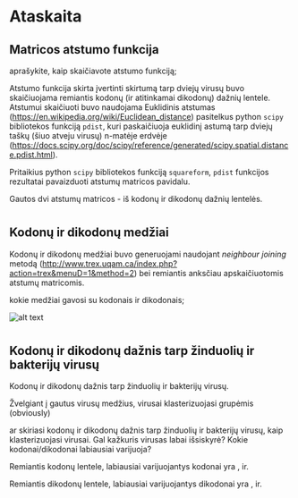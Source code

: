 # Ataskaita

## Matricos atstumo funkcija

aprašykite, kaip skaičiavote atstumo funkciją;

Atstumo funkcija skirta įvertinti skirtumą tarp dviejų virusų buvo skaičiuojama remiantis kodonų (ir atitinkamai dikodonų) dažnių lentele. Atstumui skaičiuoti buvo naudojama Euklidinis atstumas (https://en.wikipedia.org/wiki/Euclidean_distance) pasitelkus python `scipy` bibliotekos funkciją `pdist`, kuri paskaičiuoja euklidinį astumą tarp dviejų taškų (šiuo atveju virusų) n-matėje erdvėje (https://docs.scipy.org/doc/scipy/reference/generated/scipy.spatial.distance.pdist.html). 

Pritaikius python `scipy` bibliotekos funkciją `squareform`, `pdist` funkcijos rezultatai pavaizduoti atstumų matricos pavidalu.

Gautos dvi atstumų matricos - iš kodonų ir dikodonų dažnių lentelės. 

<!-- kokia butu funkcija kuri apskaiciuoja atstuma tarp "sio" viruso ir bet kurio kito viruso? Kaip ivertint kaip jie skirias vienas kitos atzvilgiais. Moduli, dar kanors atimt, arba pakelt kvadratu istraukt sakni, belekaip svarbu kad butu skirtumas -->

#


## Kodonų ir dikodonų medžiai 

Kodonų ir dikodonų medžiai buvo generuojami naudojant *neighbour joining* metodą (http://www.trex.uqam.ca/index.php?action=trex&menuD=1&method=2) bei remiantis anksčiau apskaičiuotomis atstumų matricomis. 

kokie medžiai gavosi su kodonais ir dikodonais;

![alt text](/assets/codon_freq_tree.jpg "Title")

#


## Kodonų ir dikodonų dažnis tarp žinduolių ir bakterijų virusų

Kodonų ir dikodonų dažnis tarp žinduolių ir bakterijų virusų. 

Žvelgiant į gautus virusų medžius, virusai klasterizuojasi grupėmis (obviously)

ar skiriasi kodonų ir dikodonų dažnis tarp žinduolių ir bakterijų virusų, kaip klasterizuojasi virusai. Gal kažkuris virusas labai išsiskyrė? Kokie kodonai/dikodonai labiausiai varijuoja?




Remiantis kodonų lentele, labiausiai varijuojantys kodonai yra , ir.

Remiantis dikodonų lentele, labiausiai varijuojantys dikodonai yra , ir.